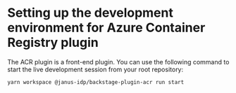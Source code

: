 # Setting up the development environment for Azure Container Registry plugin

The ACR plugin is a front-end plugin. You can use the following command to start the live development session from your root repository:

```console
yarn workspace @janus-idp/backstage-plugin-acr run start
```
